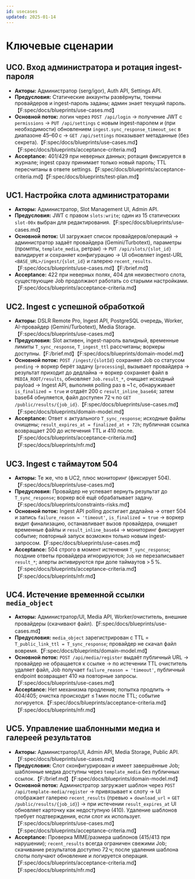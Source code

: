 ```yaml
---
id: usecases
updated: 2025-01-14
---
```


# Ключевые сценарии

## UC0. Вход администратора и ротация ingest-пароля
- **Акторы:** Администратор (serg/igor), Auth API, Settings API.
- **Предусловия:** Статические аккаунты развёрнуты, токены провайдеров и ingest-пароль заданы; админ знает текущий пароль.【F:spec/docs/blueprints/use-cases.md】
- **Основной поток:** логин через `POST /api/login` → получение JWT с `permissions` → `PUT /api/settings` с новым ingest-паролем и (при необходимости) обновлением `ingest.sync_response_timeout_sec` в диапазоне 45–60 с → `GET /api/settings` показывает метаданные (без секрета).【F:spec/docs/blueprints/use-cases.md】【F:spec/docs/blueprints/acceptance-criteria.md】
- **Acceptance:** 401/429 при неверных данных; ротация фиксируется в журнале; ingest сразу принимает только новый пароль; TTL пересчитаны в ответе settings.【F:spec/docs/blueprints/acceptance-criteria.md】【F:spec/docs/blueprints/test-plan.md】

## UC1. Настройка слота администраторами
- **Акторы:** Администратор, Slot Management UI, Admin API.
- **Предусловия:** JWT с правом `slots:write`; один из 15 статических `slot-00x` выбран для редактирования.【F:spec/docs/blueprints/use-cases.md】
- **Основной поток:** UI загружает список провайдеров/операций → администратор задаёт провайдера (Gemini/Turbotext), параметры (промпты, `template_media`, ретраи) → `PUT /api/slots/{slot_id}` валидирует и сохраняет конфигурацию → UI обновляет ingest-URL `<BASE_URL>/ingest/{slot_id}` и галерею `recent_results`.【F:spec/docs/blueprints/use-cases.md】【F:/brief.md】
- **Acceptance:** 422 при неверных полях, 404 для неизвестного слота, существующие Job продолжают работать со старыми настройками.【F:spec/docs/blueprints/acceptance-criteria.md】

## UC2. Ingest с успешной обработкой
- **Акторы:** DSLR Remote Pro, Ingest API, PostgreSQL очередь, Worker, AI-провайдер (Gemini/Turbotext), Media Storage.【F:spec/docs/blueprints/use-cases.md】
- **Предусловия:** Slot активен, ingest-пароль валидный, временные лимиты `T_sync_response`, `T_ingest_ttl` рассчитаны; воркеры доступны.【F:/brief.md】【F:spec/docs/blueprints/domain-model.md】
- **Основной поток:** `POST /ingest/{slotId}` сохраняет Job со статусом `pending` → воркер берёт задачу (`processing`), вызывает провайдера → результат приходит до дедлайна → воркер сохраняет файл в `MEDIA_ROOT/results`, обновляет `Job.result_*`, очищает исходный payload → Ingest API, выполняя polling раз в ~1 с, обнаруживает `is_finalized = true` и отдаёт 200 с `result_inline_base64`; затем base64 обнуляется, файл доступен 72 ч по `GET /public/results/{job_id}`.【F:spec/docs/blueprints/use-cases.md】【F:spec/docs/blueprints/domain-model.md】
- **Acceptance:** Ответ ≤ актуального `T_sync_response`; исходные файлы очищены; `result_expires_at = finalized_at + 72h`; публичная ссылка возвращает 200 до истечения TTL и 410 после.【F:spec/docs/blueprints/acceptance-criteria.md】【F:spec/docs/blueprints/nfr.md】

## UC3. Ingest с таймаутом 504
- **Акторы:** Те же, что в UC2, плюс мониторинг (фиксирует 504).【F:spec/docs/blueprints/use-cases.md】
- **Предусловия:** Провайдер не успевает вернуть результат до `T_sync_response`; воркер всё ещё обрабатывает задачу.【F:spec/docs/blueprints/constraints-risks.md】
- **Основной поток:** Ingest API polling достигает дедлайна → ответ 504 и запись `failure_reason = 'timeout'`, `is_finalized = true` → воркер видит финализацию, останавливает вызов провайдера, очищает временные файлы и `result_inline_base64` → мониторинг фиксирует событие; повторный запуск возможен только новым ingest-запросом.【F:spec/docs/blueprints/use-cases.md】
- **Acceptance:** 504 строго в момент истечения `T_sync_response`; поздние ответы провайдера игнорируются; `Job` не перезаписывает `result_*`; алерты активируются при доле таймаутов > 5 %.【F:spec/docs/blueprints/acceptance-criteria.md】【F:spec/docs/blueprints/nfr.md】

## UC4. Истечение временной ссылки `media_object`
- **Акторы:** Администратор/UI, Media API, Worker/очиститель, внешние провайдеры (скачивают файл).【F:spec/docs/blueprints/use-cases.md】
- **Предусловия:** `media_object` зарегистрирован с TTL = `T_public_link_ttl = T_sync_response`; провайдер не скачал файл вовремя.【F:spec/docs/blueprints/domain-model.md】
- **Основной поток:** `POST /api/media/register` выдаёт публичный URL → провайдер не обращается к ссылке → по истечении TTL очиститель удаляет файл, Job получает `failure_reason = 'timeout'`, публичный endpoint возвращает 410 на повторные запросы.【F:spec/docs/blueprints/use-cases.md】
- **Acceptance:** Нет механизма продления; попытка продлить → 404/405; очистка происходит ≤ 1 мин после TTL; событие логируется.【F:spec/docs/blueprints/acceptance-criteria.md】【F:spec/docs/blueprints/nfr.md】

## UC5. Управление шаблонными медиа и галереей результатов
- **Акторы:** Администратор/UI, Admin API, Media Storage, Public API.【F:spec/docs/blueprints/use-cases.md】
- **Предусловия:** Слот сконфигурирован и имеет завершённые Job; шаблонные медиа доступны через `template_media` без публичных ссылок.【F:/brief.md】【F:spec/docs/blueprints/domain-model.md】
- **Основной поток:** Администратор загружает шаблон через `POST /api/template-media/register` → привязывает к слоту → UI отображает галерею `recent_results` (превью + `download_url` = `GET /public/results/{job_id}`) → при истечении `result_expires_at` UI обновляет карточку как недоступную (410). Удаление шаблонов требует подтверждения, если слот их использует.【F:spec/docs/blueprints/use-cases.md】【F:spec/docs/blueprints/acceptance-criteria.md】
- **Acceptance:** Проверка MIME/размера шаблонов (415/413 при нарушении); `recent_results` всегда ограничен свежими Job; скачивание результатов доступно 72 ч; после удаления шаблона слоты получают обновление и логируется операция.【F:spec/docs/blueprints/acceptance-criteria.md】【F:spec/docs/blueprints/nfr.md】
